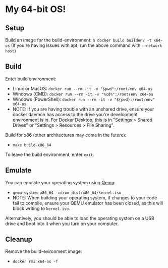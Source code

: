 # My 64-bit OS!

## Setup

Build an image for the build-environment:
 `$ docker build buildenv -t x64-os`
 (If you're having issues with apt, run the above command with `--network host`)

## Build

Enter build environment:
 - Linux or MacOS: `docker run --rm -it -v "$pwd":/root/env x64-os`
 - Windows (CMD): `docker run --rm -it -v "%cd%":/root/env x64-os`
 - Windows (PowerShell): `docker run --rm -it -v "${pwd}:/root/env" x64-os`
 - NOTE: If you are having trouble with an unshared drive, ensure your docker daemon has access to the drive you're development environment is in. For Docker Desktop, this is in "Settings > Shared Drives" or "Settings > Resources > File Sharing".

Build for x86 (other architectures may come in the future):
 - `make build-x86_64`

To leave the build environment, enter `exit`.

## Emulate

You can emulate your operating system using [Qemu](https://www.qemu.org/):

 - `qemu-system-x86_64 -cdrom dist/x86_64/kernel.iso`
 - NOTE: When building your operating system, if changes to your code fail to compile, ensure your QEMU emulator has been closed, as this will block writing to `kernel.iso`.

Alternatively, you should be able to load the operating system on a USB drive and boot into it when you turn on your computer.

## Cleanup

Remove the build-evironment image:
 - `docker rmi x64-os -f`
